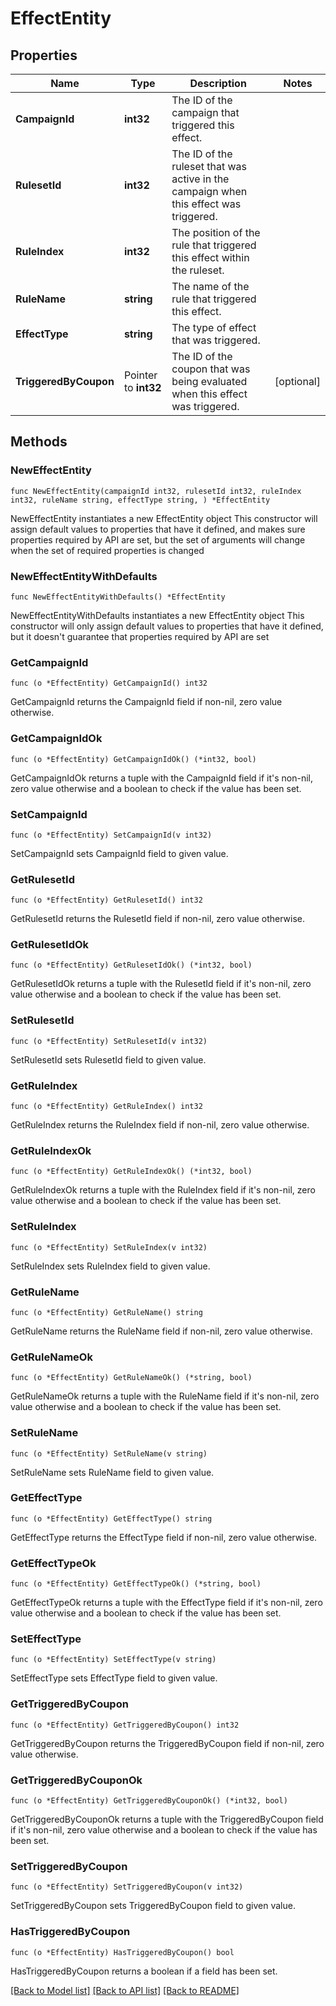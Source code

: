 # EffectEntity

## Properties

Name | Type | Description | Notes
------------ | ------------- | ------------- | -------------
**CampaignId** | **int32** | The ID of the campaign that triggered this effect. | 
**RulesetId** | **int32** | The ID of the ruleset that was active in the campaign when this effect was triggered. | 
**RuleIndex** | **int32** | The position of the rule that triggered this effect within the ruleset. | 
**RuleName** | **string** | The name of the rule that triggered this effect. | 
**EffectType** | **string** | The type of effect that was triggered. | 
**TriggeredByCoupon** | Pointer to **int32** | The ID of the coupon that was being evaluated when this effect was triggered. | [optional] 

## Methods

### NewEffectEntity

`func NewEffectEntity(campaignId int32, rulesetId int32, ruleIndex int32, ruleName string, effectType string, ) *EffectEntity`

NewEffectEntity instantiates a new EffectEntity object
This constructor will assign default values to properties that have it defined,
and makes sure properties required by API are set, but the set of arguments
will change when the set of required properties is changed

### NewEffectEntityWithDefaults

`func NewEffectEntityWithDefaults() *EffectEntity`

NewEffectEntityWithDefaults instantiates a new EffectEntity object
This constructor will only assign default values to properties that have it defined,
but it doesn't guarantee that properties required by API are set

### GetCampaignId

`func (o *EffectEntity) GetCampaignId() int32`

GetCampaignId returns the CampaignId field if non-nil, zero value otherwise.

### GetCampaignIdOk

`func (o *EffectEntity) GetCampaignIdOk() (*int32, bool)`

GetCampaignIdOk returns a tuple with the CampaignId field if it's non-nil, zero value otherwise
and a boolean to check if the value has been set.

### SetCampaignId

`func (o *EffectEntity) SetCampaignId(v int32)`

SetCampaignId sets CampaignId field to given value.


### GetRulesetId

`func (o *EffectEntity) GetRulesetId() int32`

GetRulesetId returns the RulesetId field if non-nil, zero value otherwise.

### GetRulesetIdOk

`func (o *EffectEntity) GetRulesetIdOk() (*int32, bool)`

GetRulesetIdOk returns a tuple with the RulesetId field if it's non-nil, zero value otherwise
and a boolean to check if the value has been set.

### SetRulesetId

`func (o *EffectEntity) SetRulesetId(v int32)`

SetRulesetId sets RulesetId field to given value.


### GetRuleIndex

`func (o *EffectEntity) GetRuleIndex() int32`

GetRuleIndex returns the RuleIndex field if non-nil, zero value otherwise.

### GetRuleIndexOk

`func (o *EffectEntity) GetRuleIndexOk() (*int32, bool)`

GetRuleIndexOk returns a tuple with the RuleIndex field if it's non-nil, zero value otherwise
and a boolean to check if the value has been set.

### SetRuleIndex

`func (o *EffectEntity) SetRuleIndex(v int32)`

SetRuleIndex sets RuleIndex field to given value.


### GetRuleName

`func (o *EffectEntity) GetRuleName() string`

GetRuleName returns the RuleName field if non-nil, zero value otherwise.

### GetRuleNameOk

`func (o *EffectEntity) GetRuleNameOk() (*string, bool)`

GetRuleNameOk returns a tuple with the RuleName field if it's non-nil, zero value otherwise
and a boolean to check if the value has been set.

### SetRuleName

`func (o *EffectEntity) SetRuleName(v string)`

SetRuleName sets RuleName field to given value.


### GetEffectType

`func (o *EffectEntity) GetEffectType() string`

GetEffectType returns the EffectType field if non-nil, zero value otherwise.

### GetEffectTypeOk

`func (o *EffectEntity) GetEffectTypeOk() (*string, bool)`

GetEffectTypeOk returns a tuple with the EffectType field if it's non-nil, zero value otherwise
and a boolean to check if the value has been set.

### SetEffectType

`func (o *EffectEntity) SetEffectType(v string)`

SetEffectType sets EffectType field to given value.


### GetTriggeredByCoupon

`func (o *EffectEntity) GetTriggeredByCoupon() int32`

GetTriggeredByCoupon returns the TriggeredByCoupon field if non-nil, zero value otherwise.

### GetTriggeredByCouponOk

`func (o *EffectEntity) GetTriggeredByCouponOk() (*int32, bool)`

GetTriggeredByCouponOk returns a tuple with the TriggeredByCoupon field if it's non-nil, zero value otherwise
and a boolean to check if the value has been set.

### SetTriggeredByCoupon

`func (o *EffectEntity) SetTriggeredByCoupon(v int32)`

SetTriggeredByCoupon sets TriggeredByCoupon field to given value.

### HasTriggeredByCoupon

`func (o *EffectEntity) HasTriggeredByCoupon() bool`

HasTriggeredByCoupon returns a boolean if a field has been set.


[[Back to Model list]](../README.md#documentation-for-models) [[Back to API list]](../README.md#documentation-for-api-endpoints) [[Back to README]](../README.md)


